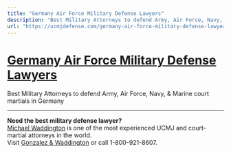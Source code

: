 ```yaml
---
title: "Germany Air Force Military Defense Lawyers"
description: "Best Military Attorneys to defend Army, Air Force, Navy, & Marine court martials in Germany"
url: "https://ucmjdefense.com/germany-air-force-military-defense-lawyers.html"
---
```


# [Germany Air Force Military Defense Lawyers](https://ucmjdefense.com/germany-air-force-military-defense-lawyers.html)

Best Military Attorneys to defend Army, Air Force, Navy, & Marine court martials in Germany

---

**Need the best military defense lawyer?**  
[Michael Waddington](https://ucmjdefense.com/attorneys/michael-stewart-waddington-partner.html) is one of the most experienced UCMJ and court-martial attorneys in the world.  
Visit [Gonzalez & Waddington](https://ucmjdefense.com) or call 1-800-921-8607.
